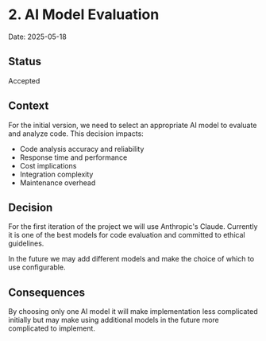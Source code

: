 # 2. AI Model Evaluation

Date: 2025-05-18

## Status

Accepted

## Context

For the initial version, we need to select an appropriate AI model to evaluate and analyze code. This decision impacts:

- Code analysis accuracy and reliability
- Response time and performance
- Cost implications
- Integration complexity
- Maintenance overhead

## Decision

For the first iteration of the project we will use Anthropic's Claude. Currently it is one of the best models for code evaluation and committed to ethical guidelines.

In the future we may add different models and make the choice of which to use configurable.

## Consequences

By choosing only one AI model it will make implementation less complicated initially but may make using additional models in the future more complicated to implement.
